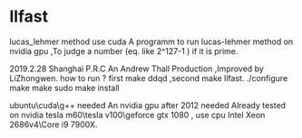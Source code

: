 # llfast
lucas_lehmer method use cuda
A programm to run lucas-lehmer method on nvidia gpu ,To judge a number (eq. like 2^127-1 ) if it is prime.

2019.2.28  Shanghai  P.R.C
An Andrew Thall Production ,Improved by LiZhongwen.
how to run ?          first make ddqd ,second make llfast.
                      ./configure              make
                      make
                      sudo make install

ubuntu\cuda\g++ needed
An nvidia gpu after 2012 needed
Already tested on nvidia tesla m60\tesla v100\geforce gtx 1080 , use cpu Intel Xeon 2686v4\Core i9 7900X.
